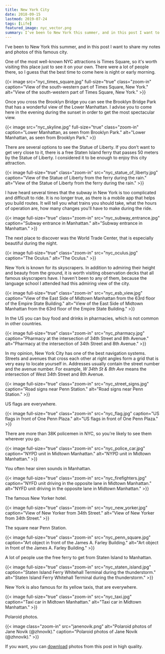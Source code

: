 ```yaml
---
title: New York City
date: 2018-09-15
lastmod: 2019-07-24
tags: [Life]
featured_image: nyc_vector.png 
summary: I’ve been to New York this summer, and in this post I want to share my notes and photos of this famous city.
---
```


I’ve been to New York this summer, and in this post I want to share my notes and photos of this famous city. 

One of the most well-known NYC attractions is Times Square, so it's worth visiting this place just to see it on your own. There were a lot of people there, so I guess that the best time to come here is night or early morning.

{{< image src="nyc_times_square.jpg" full-size="true" class="zoom-in" caption="View of the south-western part of Times Square, New York." alt="View of the south-western part of Times Square, New York." >}}

Once you cross the Brooklyn Bridge you can see the Brooklyn Bridge Park that has a wonderful view of the Lower Manhattan. I advise you to come here in the evening during the sunset in order to get the most spectacular view.

{{< image src="nyc_skyline.jpg" full-size="true" class="zoom-in" caption="Lower Manhattan, as seen from Brooklyn Park." alt="Lower Manhattan, as seen from Brooklyn Park." >}}

There are several options to see the Statue of Liberty. If you don’t want to get very close to it, there is a free Staten Island ferry that passes 50 meters by the Statue of Liberty. I considered it to be enough to enjoy this city attraction.

{{< image full-size="true" class="zoom-in" src="nyc_statue_of_liberty.jpg" caption="View of the Statue of Liberty from the ferry during the rain." alt="View of the Statue of Liberty from the ferry during the rain." >}}

I have heard several times that the subway in New York is too complicated and difficult to ride. It is no longer true, as there is a mobile app that helps you build routes. It will tell you what trains you should take, what the hours of operation are, how many changes you'll have to make during the ride.

{{< image full-size="true" class="zoom-in" src="nyc_subway_entrance.jpg" caption="Subway entrance in Manhattan." alt="Subway entrance in Manhattan." >}}

The next place to discover was the World Trade Center, that is especially beautiful during the night.

{{< image full-size="true" class="zoom-in" src="nyc_oculus.jpg" caption="The Oculus." alt="The Oculus." >}}

New York is known for its skyscrapers. In addition to admiring their height and beauty from the ground, it is worth visiting observation decks that all famous skyscrapers have. I haven't been to any of them, because the language school I attended had this admiring view of the city.

{{< image full-size="true" class="zoom-in" src="nyc_esb_view.jpg" caption="View of the East Side of Midtown Manhattan from the 63rd floor of the Empire State Building." alt="View of the East Side of Midtown Manhattan from the 63rd floor of the Empire State Building." >}}

In the US you can buy food and drinks in pharmacies, which is not common in other countries.

{{< image full-size="true" class="zoom-in" src="nyc_pharmacy.jpg" caption="Pharmacy at the intersection of 34th Street and 8th Avenue." alt="Pharmacy at the intersection of 34th Street and 8th Avenue." >}}

In my opinion, New York City has one of the best navigation systems. Streets and avenues that cross each other at right angles form a grid that is very easy to locate yourself in. Addresses usually contain the street number and the avenue number. For example, _W 34th St & 8th Ave_ means the intersection of West 34th Street and 8th Avenue.

{{< image full-size="true" class="zoom-in" src="nyc_street_signs.jpg" caption="Road signs near Penn Station." alt="Road signs near Penn Station." >}}

US flags are everywhere.

{{< image full-size="true" class="zoom-in" src="nyc_flag.jpg" caption="US flags in front of One Penn Plaza." alt="US flags in front of One Penn Plaza." >}}

There are more than 38K policemen in NYC, so you're likely to see them wherever you go.

{{< image full-size="true" class="zoom-in" src="nyc_police_car.jpg" caption="NYPD unit in Midtown Manhattan." alt="NYPD unit in Midtown Manhattan." >}}

You often hear siren sounds in Manhattan.

{{< image full-size="true" class="zoom-in" src="nyc_firefighters.jpg" caption="NYFD unit driving in the opposite lane in Midtown Manhattan." alt="NYFD unit driving in the opposite lane in Midtown Manhattan." >}}

The famous New Yorker hotel.

{{< image full-size="true" class="zoom-in" src="nyc_new_yorker.jpg" caption="View of New Yorker from 34th Street." alt="View of New Yorker from 34th Street." >}}

The square near Penn Station.

{{< image full-size="true" class="zoom-in" src="nyc_penn_square.jpg" caption="Art object in front of the James A. Farley Building." alt="Art object in front of the James A. Farley Building." >}}

A lot of people use the free ferry to get from Staten Island to Manhattan.

{{< image full-size="true" class="zoom-in" src="nyc_staten_island.jpg" caption="Staten Island Ferry Whitehall Terminal during the thunderstorm." alt="Staten Island Ferry Whitehall Terminal during the thunderstorm." >}}

New York is also famous for its yellow taxis, that are everywhere.

{{< image full-size="true" class="zoom-in" src="nyc_taxi.jpg" caption="Taxi car in Midtown Manhattan." alt="Taxi car in Midtown Manhattan." >}}

Polaroid photos.

{{< image class="zoom-in" src="janenovik.png" alt="Polaroid photos of Jane Novik (@zhnovik)." caption="Polaroid photos of Jane Novik (@zhnovik)." >}}

If you want, you can [download](nyc_photos.7z) photos from this post in high quality.